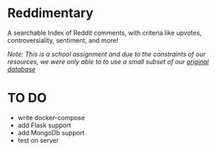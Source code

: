 # Reddimentary
A searchable Index of Reddit comments, with criteria like upvotes, controversiality, sentiment, and more! 

*Note: This is a school assignment and due to the constraints of our resources, we were only able to to use a small subset of our [original database](https://www.reddit.com/r/datasets/comments/3bxlg7/i_have_every_publicly_available_reddit_comment/)*

# TO DO
* write docker-compose
* add Flask support
* add MongoDb support
* test on server

